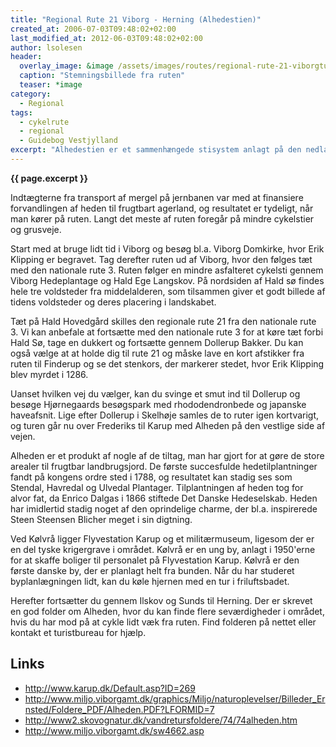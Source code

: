 ```yaml
---
title: "Regional Rute 21 Viborg - Herning (Alhedestien)"
created_at: 2006-07-03T09:48:02+02:00
last_modified_at: 2012-06-03T09:48:02+02:00
author: lsolesen
header:
  overlay_image: &image /assets/images/routes/regional-rute-21-viborgturen.jpg
  caption: "Stemningsbillede fra ruten"
  teaser: *image
category:
  - Regional
tags:
  - cykelrute
  - regional
  - Guidebog Vestjylland
excerpt: "Alhedestien er et sammenhængede stisystem anlagt på den nedlagte Herning-Viborg jernbane. Jernbanen var i brug omkring 70 år, inden den blev nedlagt i 1978, fordi den ikke kunne konkurrere med biler og busser. Inden da havde jernbanen både transporteret personer og gods. På ruten vil du passere enkelte stationsbygninger, banevogterhuse, broer og dæmninger, ligesom de gamle kilometersten for hver 200 meter er blevet retablerede."
---
```


**{{ page.excerpt }}**

Indtægterne fra transport af mergel på jernbanen var med at finansiere forvandlingen af heden til frugtbart agerland, og resultatet er tydeligt, når man kører på ruten. Langt det meste af ruten foregår på mindre cykelstier og grusveje.
 
Start med at bruge lidt tid i Viborg og besøg bl.a. Viborg Domkirke, hvor Erik Klipping er begravet. Tag derefter ruten ud af Viborg, hvor den følges tæt med den nationale rute 3. Ruten følger en mindre asfalteret cykelsti gennem Viborg Hedeplantage og Hald Ege Langskov. På nordsiden af Hald sø findes hele tre voldsteder fra middelalderen, som tilsammen giver et godt billede af tidens voldsteder og deres placering i landskabet. 
 
Tæt på Hald Hovedgård skilles den regionale rute 21 fra den nationale rute 3. Vi kan anbefale at fortsætte med den nationale rute 3 for at køre tæt forbi Hald Sø, tage en dukkert og fortsætte gennem Dollerup Bakker. Du kan også vælge at at holde dig til rute 21 og måske lave en kort afstikker fra ruten til Finderup og se det stenkors, der markerer stedet, hvor Erik Klipping blev myrdet i 1286.
 
Uanset hvilken vej du vælger, kan du svinge et smut ind til Dollerup og besøge Hjørnegaards besøgspark med rhododendronbede og japanske haveafsnit. Lige efter Dollerup i Skelhøje samles de to ruter igen kortvarigt, og turen går nu over Frederiks til Karup med Alheden på den vestlige side af vejen.

Alheden er et produkt af nogle af de tiltag, man har gjort for at gøre de store arealer til frugtbar landbrugsjord. De første succesfulde hedetilplantninger fandt på kongens ordre sted i 1788, og resultatet kan stadig ses som Stendal, Havredal og Ulvedal Plantager. Tilplantningen af heden tog for alvor fat, da Enrico Dalgas i 1866 stiftede Det Danske Hedeselskab. Heden har imidlertid stadig noget af den oprindelige charme, der bl.a. inspirerede Steen Steensen Blicher meget i sin digtning.

Ved Kølvrå ligger Flyvestation Karup og et militærmuseum, ligesom der er en del tyske krigergrave i området. Kølvrå er en ung by, anlagt i 1950'erne for at skaffe boliger til personalet på Flyvestation Karup. Kølvrå er den første danske by, der er planlagt helt fra bunden. Når du har studeret byplanlægningen lidt, kan du køle hjernen med en tur i friluftsbadet.

Herefter fortsætter du gennem Ilskov og Sunds til Herning. Der er skrevet en god folder om Alheden, hvor du kan finde flere seværdigheder i området, hvis du har mod på at cykle lidt væk fra ruten. Find folderen på nettet eller kontakt et turistbureau for hjælp.

## Links

- http://www.karup.dk/Default.asp?ID=269
- http://www.miljo.viborgamt.dk/graphics/Miljo/naturoplevelser/Billeder_Ernsted/Foldere_PDF/Alheden.PDF?LFORMID=7
- http://www2.skovognatur.dk/vandretursfoldere/74/74alheden.htm
- http://www.miljo.viborgamt.dk/sw4662.asp

